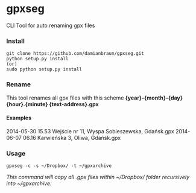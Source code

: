 gpxseg
======

CLI Tool for auto renaming gpx files

### Install

```
git clone https://github.com/damianbraun/gpxseg.git
python setup.py install
(or)
sudo python setup.py install
```

### Rename

This tool renames all gpx files with this scheme
**{year}-{month}-{day} {hour}.{minute} {text-address}.gpx**

#### Examples

2014-05-30 15.53 Wejście nr 11, Wyspa Sobieszewska, Gdańsk.gpx
2014-06-07 06.16 Karwieńska 3, Oliwa, Gdańsk.gpx

### Usage

```
gpxseg -c -s ~/Dropbox/ -t ~/gpxarchive
```
*This  command will copy all .gpx files within ~/Dropbox/ folder recursively into ~/gpxarchive.*
